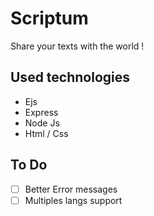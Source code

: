 # Scriptum

Share your texts with the world !

## Used technologies

- Ejs
- Express
- Node Js
- Html / Css

## To Do

* [ ]  Better Error messages
* [ ]  Multiples langs support
